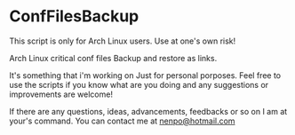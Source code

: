 # ConfFilesBackup
This script is only for Arch Linux users. Use at one's own risk! 

Arch Linux critical conf files Backup and restore as links. 

It's something that i'm working on Just for personal porposes. 
Feel free to use the scripts if you know what are you doing and any suggestions or improvements are welcome! 

If there are any questions, ideas, advancements, feedbacks or so on I am at your's command. 
You can contact me at nenpo@hotmail.com 
